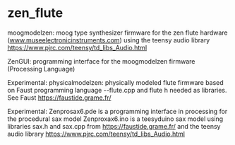 # zen_flute
moogmodelzen: moog type synthesizer firmware for the zen flute hardware (www.museelectronicinstruments.com)
using the teensy audio library 
https://www.pjrc.com/teensy/td_libs_Audio.html

ZenGUI: programming interface for the moogmodelzen firmware (Processing Language)

Experimental: physicalmodelzen: physically modeled flute firmware based on Faust programming language
--flute.cpp and flute h needed as libraries.  See Faust https://faustide.grame.fr/

Experimental: Zenprosax6.pde is a programming interface in processing for the procedural sax model
Zenproxax6.ino is a teesyduino sax model using libraries sax.h and sax.cpp from https://faustide.grame.fr/ and the teensy audio library https://www.pjrc.com/teensy/td_libs_Audio.html

